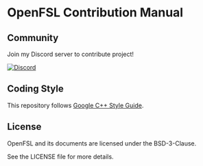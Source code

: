 # OpenFSL Contribution Manual

## Community

Join my Discord server to contribute project!

[![Discord](https://img.shields.io/badge/Discord-go-blue)](https://discord.gg/BvwV4U3Skr)

## Coding Style

This repository follows [Google C++ Style Guide](https://google.github.io/styleguide/cppguide.html). 

## License

OpenFSL and its documents are licensed under the BSD-3-Clause.

See the LICENSE file for more details.
